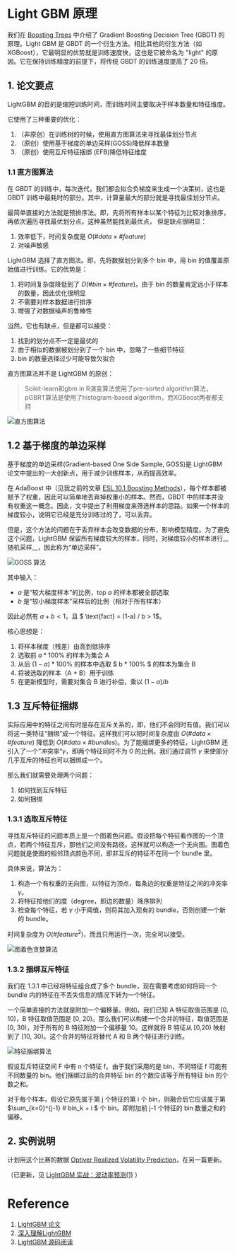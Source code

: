 # Light GBM 原理

我们在 [Boosting Trees](https://www.jianshu.com/p/a9274dfb0007) 中介绍了 Gradient Boosting Decision Tree (GBDT) 的原理。Light GBM 是 GBDT 的一个衍生方法。相比其他的衍生方法（如 XGBoost），它最明显的优势就是训练速度快，这也是它被命名为 "light" 的原因。它在保持训练精度的前提下，将传统 GBDT 的训练速度提高了 20 倍。

## 1. 论文要点

LightGBM 的目的是缩短训练时间，而训练时间主要取决于样本数量和特征维度。

它使用了三种重要的优化：
1. （非原创）在训练树的时候，使用直方图算法来寻找最佳划分节点
2. （原创）使用基于梯度的单边采样(GOSS)降低样本数量
3. （原创）使用互斥特征捆绑 (EFB)降低特征维度

### 1.1 直方图算法

在 GBDT 的训练中，每次迭代，我们都会拟合负梯度来生成一个决策树，这也是 GBDT 训练中最耗时的部分。其中，计算量最大的部分就是寻找最佳划分节点。

最简单直接的方法就是预排序法。即，先将所有样本以某个特征为比较对象排序，再依次遍历寻找最优划分点。这种虽然能找到最优点， 但是缺点很明显：

1. 效率低下，时间复杂度是 $O(\#data \times \#feature)$
2. 对噪声敏感

LightGBM 选择了直方图法。即，先将数据划分到多个 bin 中，用 bin 的值覆盖原始值进行训练。它的优势是：

1. 将时间复杂度降低到了 $O(\#bin \times \#feature)$。由于 bin 的数量肯定远小于样本的数量，因此优化很明显
2. 不需要对样本数据进行排序
3. 增强了对数据噪声的鲁棒性

当然，它也有缺点，但是都可以接受：

1. 找到的划分点不一定是最优的
2. 由于相似的数据被划分到了一个 bin 中，忽略了一些细节特征
3. bin 的数量选择过少可能导致欠拟合

直方图算法并不是 LightGBM 的原创：
> Scikit-learn和gbm in R演变算法使用了pre-sorted algorithm算法，pGBRT算法是使用了histogram-based algorithm，而XGBoost两者都支持

![直方图算法](images/algo1.png)

## 1.2 基于梯度的单边采样
基于梯度的单边采样(Gradient-based One Side Sample, GOSS)是 LightGBM 论文中提出的一大创新点，用于减少训练样本，从而提高效率。

在 AdaBoost 中（见我之前的文章 [ESL 10.1 Boosting Methods](https://www.jianshu.com/p/ce54ba0d4e58)），每个样本都被赋予了权重，因此可以简单地丢弃掉权重小的样本。然而，GBDT 中的样本并没有权重这一概念。因此，文中提出了利用梯度来筛选样本的思路。如果一个样本的梯度较小，说明它已经是充分训练过的了，可以丢弃。

但是，这个方法的问题在于丢弃样本会改变数据的分布，影响模型精度。为了避免这个问题，LightGBM 保留所有梯度较大的样本，同时，对梯度较小的样本进行__随机采样__，因此称为“单边采样”。

![GOSS 算法](images/algo2.png)

其中输入：
- $a$ 是“较大梯度样本”的比例，top $a$ 的样本都被全部选取
- $b$ 是“较小梯度样本”采样后的比例（相对于所有样本）

因此必然有 $a + b < 1$，且 $ \text{fact} = (1-a) / b > 1$。

核心思想是：
1. 将样本梯度（残差）由高到低排序
2. 选取前 $a * 100 \%$ 的样本为集合 A
3. 从后 $(1-a) * 100 \%$ 的样本中选取 $ b * 100\% $ 的样本为集合 B
4. 将被选取的样本（A + B）用于训练
5. 在更新模型时，需要对集合 B 进行补偿，乘以 $(1-a)/b$

## 1.3 互斥特征捆绑
实际应用中的特征之间有时是存在互斥关系的，即，他们不会同时有值。我们可以将这一类特征“捆绑”成一个特征。这样我们可以把时间复杂度由 $O(\#data \times \#feature)$ 降低到 $O(\#data \times \#bundles)$。为了能捆绑更多的特征，LightGBM 还引入了一个”冲突率“$\gamma$，即两个特征同时不为 0 的比例。我们通过调节 $\gamma$ 来使部分几乎互斥的特征也可以捆绑成一个。

那么我们就需要处理两个问题：

1. 如何找到互斥特征
2. 如何捆绑

### 1.3.1 选取互斥特征

寻找互斥特征的问题本质上是一个图着色问题。假设把每个特征看作图的一个顶点，若两个特征互斥，那他们之间没有路径。这样就可以构造一个无向图。图着色问题就是使图的相邻顶点颜色不同，即非互斥的特征不在同一个 bundle 里。

具体来说，算法为：

1. 构造一个有权重的无向图，以特征为顶点，每条边的权重是特征之间的冲突率 $\gamma$。
2. 将特征按他们的度（degree，即边的数量）降序排列
3. 检查每个特征，若 $\gamma$ 小于阈值，则将其加入现有的 bundle，否则创建一个新的 bundle。

时间复杂度为 $O(\# feature^2)$，而且只用运行一次，完全可以接受。

![图着色贪婪算法](algo3.png)


### 1.3.2 捆绑互斥特征

我们在 1.3.1 中已经将特征组合成了多个 bundle，现在需要考虑如何将同一个 bundle 内的特征在不丢失信息的情况下转为一个特征。

一个简单直接的方法就是附加一个偏移量。例如，我们已知 A 特征取值范围是 [0, 10)，B 特征取值范围是 [0, 20)。那么我们可以构建一个合并的特征，取值范围是 [0, 30)，对于所有的 B 特征附加一个偏移量 10。这样就将 B 特征从 [0,20) 映射到了 [10, 30)。这个合并的特征将替代 A 和 B 两个特征进行训练。

![特征捆绑算法](algo4.png)

假设互斥特征空间 F 中有 n 个特征 f。由于我们采用的是 bin，不同特征 f 可能有不同数量的 bin。他们捆绑过后的合并特征 bin 的个数应该等于所有特征 bin 的个数之和。

对于每个样本，假设它原先属于第 j 个特征的第 i 个 bin，则融合后它应该属于第$\sum_{k=0}^{j-1} \# bin_k + i $ 个 bin。即附加前 j-1 个特征的 bin 数量之和的偏移。

## 2. 实例说明

计划用这个比赛的数据 [Optiver Realized Volatility Prediction](https://www.kaggle.com/c/optiver-realized-volatility-prediction)，在另一篇更新。

（已更新，见 [LightGBM 实战：波动率预测(1)](https://www.jianshu.com/p/b0988fcaa842) ）

# Reference

1. [LightGBM 论文](https://proceedings.neurips.cc/paper/2017/file/6449f44a102fde848669bdd9eb6b76fa-Paper.pdf)
2. [深入理解LightGBM](https://mp.weixin.qq.com/s?__biz=MzI5NDMzMjY1MA==&mid=2247485433&idx=1&sn=6c65f76ed251ada52e22b875d43c1053&scene=21#wechat_redirect)
3. [LightGBM 源码阅读](https://mp.weixin.qq.com/s/XxFHmxV4_iDq8ksFuZM02w)
